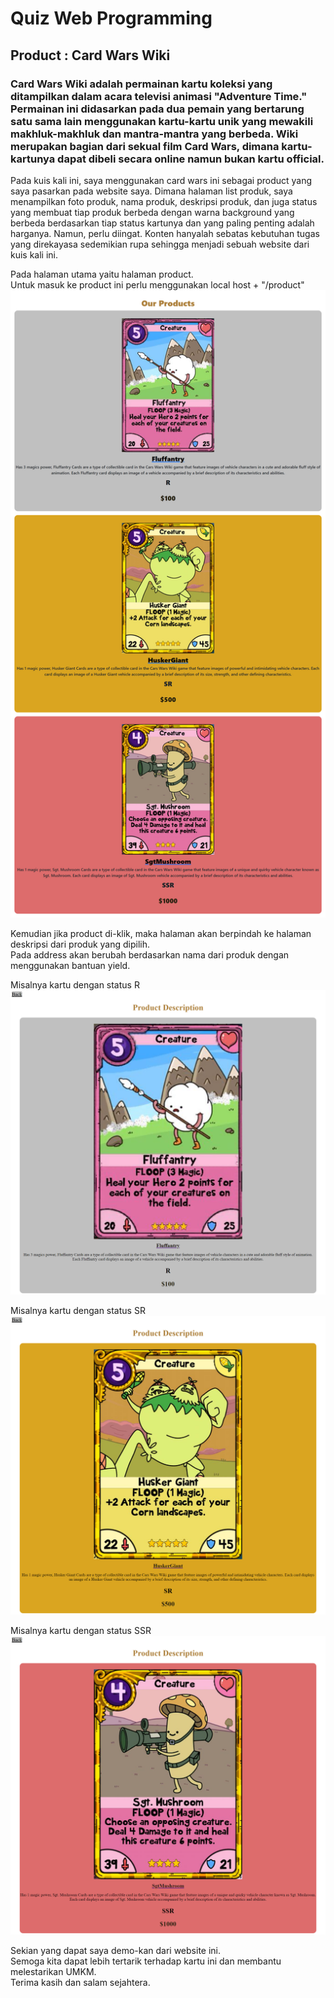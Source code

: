 # Quiz Web Programming
## Product : Card Wars Wiki

### Card Wars Wiki adalah permainan kartu koleksi yang ditampilkan dalam acara televisi animasi "Adventure Time." Permainan ini didasarkan pada dua pemain yang bertarung satu sama lain menggunakan kartu-kartu unik yang mewakili makhluk-makhluk dan mantra-mantra yang berbeda. Wiki merupakan bagian dari sekual film Card Wars, dimana kartu-kartunya dapat dibeli secara online namun bukan kartu official.

Pada kuis kali ini, saya menggunakan card wars ini sebagai product yang saya pasarkan pada website saya. Dimana halaman list produk, saya menampilkan foto produk, nama produk, deskripsi produk, dan juga status yang membuat tiap produk berbeda dengan warna background yang berbeda berdasarkan tiap status kartunya dan yang paling penting adalah harganya. Namun, perlu diingat. Konten hanyalah sebatas kebutuhan tugas yang direkayasa sedemikian rupa sehingga menjadi sebuah website dari kuis kali ini. 

Pada halaman utama yaitu halaman product. <br>
Untuk masuk ke product ini perlu menggunakan local host + "/product"
![Code](https://github.com/fnynglv/QuisWP/blob/main/public/dokumentasi/PageProduct.png)

Kemudian jika product di-klik, maka halaman akan berpindah ke halaman deskripsi dari produk yang dipilih. <br>
Pada address akan berubah berdasarkan nama dari produk dengan menggunakan bantuan yield.

Misalnya kartu dengan status R
![Code](https://github.com/fnynglv/QuisWP/blob/main/public/dokumentasi/PageProductR.png)

Misalnya kartu dengan status SR
![Code](https://github.com/fnynglv/QuisWP/blob/main/public/dokumentasi/PageProductSR.png)

Misalnya kartu dengan status SSR
![Code](https://github.com/fnynglv/QuisWP/blob/main/public/dokumentasi/PageProductSSR.png)

Sekian yang dapat saya demo-kan dari website ini. <br>
Semoga kita dapat lebih tertarik terhadap kartu ini dan membantu melestarikan UMKM. <br>
Terima kasih dan salam sejahtera.
